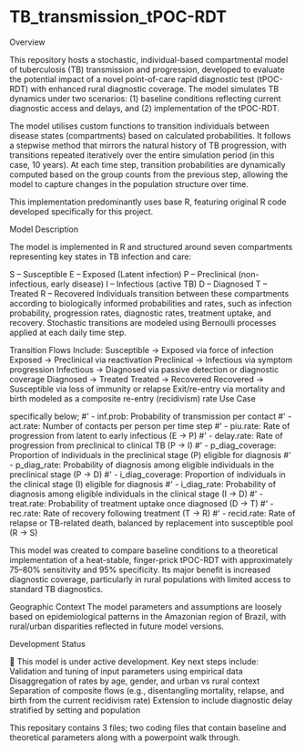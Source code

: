 # TB_transmission_tPOC-RDT

Overview

This repository hosts a stochastic, individual-based compartmental model of tuberculosis (TB) transmission and progression, developed to evaluate the potential impact of a novel point-of-care rapid diagnostic test (tPOC-RDT) with enhanced rural diagnostic coverage. The model simulates TB dynamics under two scenarios: (1) baseline conditions reflecting current diagnostic access and delays, and (2) implementation of the tPOC-RDT.

The model utilises custom functions to transition individuals between disease states (compartments) based on calculated probabilities. It follows a stepwise method that mirrors the natural history of TB progression, with transitions repeated iteratively over the entire simulation period (in this case, 10 years). At each time step, transition probabilities are dynamically computed based on the group counts from the previous step, allowing the model to capture changes in the population structure over time.

This implementation predominantly uses base R, featuring original R code developed specifically for this project.

Model Description

The model is implemented in R and structured around seven compartments representing key states in TB infection and care:

S – Susceptible
E – Exposed (Latent infection)
P – Preclinical (non-infectious, early disease)
I – Infectious (active TB)
D – Diagnosed
T – Treated
R – Recovered
Individuals transition between these compartments according to biologically informed probabilities and rates, such as infection probability, progression rates, diagnostic rates, treatment uptake, and recovery. Stochastic transitions are modeled using Bernoulli processes applied at each daily time step.

Transition Flows Include:
Susceptible → Exposed via force of infection
Exposed → Preclinical via reactivation
Preclinical → Infectious via symptom progression
Infectious → Diagnosed via passive detection or diagnostic coverage
Diagnosed → Treated
Treated → Recovered
Recovered → Susceptible via loss of immunity or relapse
Exit/re-entry via mortality and birth modeled as a composite re-entry (recidivism) rate
Use Case

specifically below;
#' - inf.prob:         Probability of transmission per contact
#' - act.rate:         Number of contacts per person per time step
#' - piu.rate:         Rate of progression from latent to early infectious (E → P)
#' - delay.rate:       Rate of progression from preclinical to clinical TB (P → I)
#' - p_diag_coverage:  Proportion of individuals in the preclinical stage (P) eligible for diagnosis
#' - p_diag_rate:      Probability of diagnosis among eligible individuals in the preclinical stage (P → D)
#' - i_diag_coverage:  Proportion of individuals in the clinical stage (I) eligible for diagnosis
#' - i_diag_rate:      Probability of diagnosis among eligible individuals in the clinical stage (I → D)
#' - treat.rate:       Probability of treatment uptake once diagnosed (D → T)
#' - rec.rate:         Rate of recovery following treatment (T → R)
#' - recid.rate:       Rate of relapse or TB-related death, balanced by replacement into susceptible pool (R → S)

This model was created to compare baseline conditions to a theoretical implementation of a heat-stable, finger-prick tPOC-RDT with approximately 75–80% sensitivity and 95% specificity. Its major benefit is increased diagnostic coverage, particularly in rural populations with limited access to standard TB diagnostics.

Geographic Context
The model parameters and assumptions are loosely based on epidemiological patterns in the Amazonian region of Brazil, with rural/urban disparities reflected in future model versions.

Development Status

🚧 This model is under active development.
Key next steps include:
Validation and tuning of input parameters using empirical data
Disaggregation of rates by age, gender, and urban vs rural context
Separation of composite flows (e.g., disentangling mortality, relapse, and birth from the current recidivism rate)
Extension to include diagnostic delay stratified by setting and population

This repositary contains 3 files; two coding files that contain baseline and theoretical parameters along with a powerpoint walk through. 
